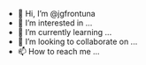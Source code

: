 - 👋 Hi, I’m @jgfrontuna
- 👀 I’m interested in ...
- 🌱 I’m currently learning ...
- 💞️ I’m looking to collaborate on ...
- 📫 How to reach me ...

<!---
jgfrontuna/jgfrontuna is a ✨ special ✨ repository because its `README.md` (this file) appears on your GitHub profile.
You can click the Preview link to take a look at your changes.
--->
